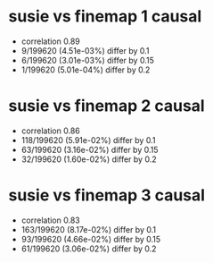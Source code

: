 # susie vs finemap  1 causal

- correlation 0.89
- 9/199620 (4.51e-03%) differ by 0.1
- 6/199620 (3.01e-03%) differ by 0.15
- 1/199620 (5.01e-04%) differ by 0.2


# susie vs finemap  2 causal

- correlation 0.86
- 118/199620 (5.91e-02%) differ by 0.1
- 63/199620 (3.16e-02%) differ by 0.15
- 32/199620 (1.60e-02%) differ by 0.2


# susie vs finemap  3 causal

- correlation 0.83
- 163/199620 (8.17e-02%) differ by 0.1
- 93/199620 (4.66e-02%) differ by 0.15
- 61/199620 (3.06e-02%) differ by 0.2


